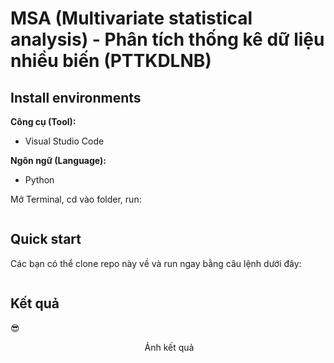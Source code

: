 # MSA (Multivariate statistical analysis) - Phân tích thống kê dữ liệu nhiều biến (PTTKDLNB)<br>

## Install environments
**Công cụ (Tool):**<br>
* Visual Studio Code

**Ngôn ngữ (Language):**<br>
* Python

Mở Terminal, cd vào folder, run: 
```

```

## Quick start
Các bạn có thể clone repo này về và run ngay bằng câu lệnh dưới đây:
```

```

## Kết quả
   :sunglasses:
   <p align="center" >
   <img src="" >
    Ảnh kết quả
</p>
